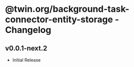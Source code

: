 # @twin.org/background-task-connector-entity-storage - Changelog

## v0.0.1-next.2

- Initial Release
